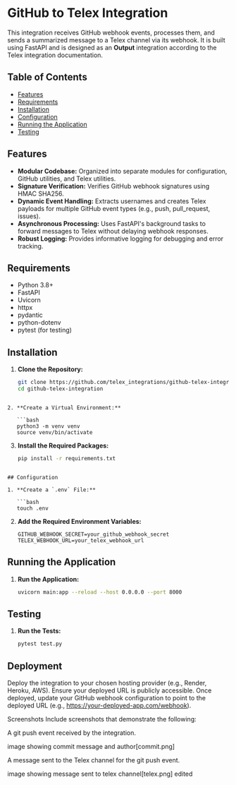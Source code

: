 # GitHub to Telex Integration

This integration receives GitHub webhook events, processes them, and sends a summarized message to a Telex channel via its webhook. It is built using FastAPI and is designed as an **Output** integration according to the Telex integration documentation.

## Table of Contents

- [Features](#features)
- [Requirements](#requirements)
- [Installation](#installation)
- [Configuration](#configuration)
- [Running the Application](#running-the-application)
- [Testing](#testing)


## Features

- **Modular Codebase:** Organized into separate modules for configuration, GitHub utilities, and Telex utilities.
- **Signature Verification:** Verifies GitHub webhook signatures using HMAC SHA256.
- **Dynamic Event Handling:** Extracts usernames and creates Telex payloads for multiple GitHub event types (e.g., push, pull_request, issues).
- **Asynchronous Processing:** Uses FastAPI's background tasks to forward messages to Telex without delaying webhook responses.
- **Robust Logging:** Provides informative logging for debugging and error tracking.

## Requirements

- Python 3.8+
- FastAPI
- Uvicorn
- httpx
- pydantic
- python-dotenv
- pytest (for testing)

## Installation

1. **Clone the Repository:**

   ```bash
   git clone https://github.com/telex_integrations/github-telex-integration.git
   cd github-telex-integration
```

2. **Create a Virtual Environment:**

   ```bash
   python3 -m venv venv
   source venv/bin/activate
```

3. **Install the Required Packages:**

   ```bash
   pip install -r requirements.txt
```

## Configuration

1. **Create a `.env` File:**

   ```bash
   touch .env
```

2. **Add the Required Environment Variables:**

   ```env
   GITHUB_WEBHOOK_SECRET=your_github_webhook_secret
   TELEX_WEBHOOK_URL=your_telex_webhook_url
   ```

## Running the Application

1. **Run the Application:**

   ```bash
   uvicorn main:app --reload --host 0.0.0.0 --port 8000
    ```


## Testing

1. **Run the Tests:**

   ```bash
   pytest test.py
    ```

## Deployment

Deploy the integration to your chosen hosting provider (e.g., Render, Heroku, AWS). Ensure your deployed URL is publicly accessible. Once deployed, update your GitHub webhook configuration to point to the deployed URL (e.g., https://your-deployed-app.com/webhook).

Screenshots
Include screenshots that demonstrate the following:

A git push event received by the integration.

image showing commit message and author[commit.png]

A message sent to the Telex channel for the git push event.

image showing message sent to telex channel[telex.png]
edited